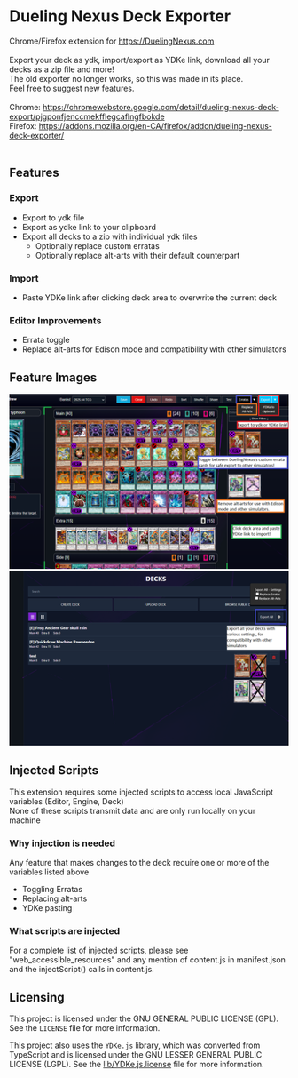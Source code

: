 # Dueling Nexus Deck Exporter
Chrome/Firefox extension for https://DuelingNexus.com<br /><br />
Export your deck as ydk, import/export as YDKe link, download all your decks as a zip file and more!<br />The old exporter no longer works, so this was made in its place.<br />
Feel free to suggest new features.<br /><br />
Chrome: https://chromewebstore.google.com/detail/dueling-nexus-deck-export/pjgponfjenccmekfflegcaflngfbokde<br />
Firefox: https://addons.mozilla.org/en-CA/firefox/addon/dueling-nexus-deck-exporter/<br /><br />

## Features

### Export
* Export to ydk file
* Export as ydke link to your clipboard
* Export all decks to a zip with individual ydk files
  * Optionally replace custom erratas
  * Optionally replace alt-arts with their default counterpart

### Import
* Paste YDKe link after clicking deck area to overwrite the current deck

### Editor Improvements
* Errata toggle
* Replace alt-arts for Edison mode and compatibility with other simulators

## Feature Images
![DeckEditFeatures](images/deck_edit_features.png)
![DeckListFeatures](images/deck_list_features.png)


## Injected Scripts
This extension requires some injected scripts to access local JavaScript variables (Editor, Engine, Deck)<br />
None of these scripts transmit data and are only run locally on your machine

### Why injection is needed
Any feature that makes changes to the deck require one or more of the variables listed above
* Toggling Erratas
* Replacing alt-arts
* YDKe pasting

### What scripts are injected
For a complete list of injected scripts, please see "web_accessible_resources" and any mention of content.js in manifest.json and the injectScript() calls in content.js.


## Licensing

This project is licensed under the GNU GENERAL PUBLIC LICENSE (GPL). See the `LICENSE` file for more information.

This project also uses the `YDKe.js` library, which was converted from TypeScript and is licensed under the GNU LESSER GENERAL PUBLIC LICENSE (LGPL). See the [lib/YDKe.js.license](cci:7://file:///c:/repo/duelingnexus-deck-exporter/lib/YDKe.js.license:0:0-0:0) file for more information.


